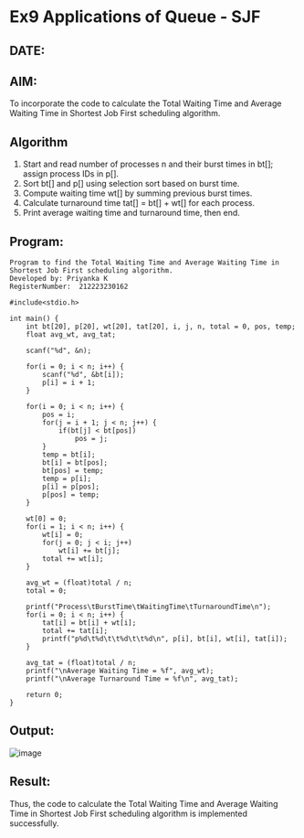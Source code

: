 # Ex9 Applications of Queue - SJF
## DATE:
## AIM:
To incorporate the code to calculate the Total Waiting Time and Average Waiting Time in Shortest Job First scheduling algorithm.
## Algorithm
1. Start and read number of processes n and their burst times in bt[]; assign process IDs in p[].
2. Sort bt[] and p[] using selection sort based on burst time.
3. Compute waiting time wt[] by summing previous burst times.
4. Calculate turnaround time tat[] = bt[] + wt[] for each process.
5. Print average waiting time and turnaround time, then end.

## Program:
```
Program to find the Total Waiting Time and Average Waiting Time in Shortest Job First scheduling algorithm.
Developed by: Priyanka K
RegisterNumber:  212223230162

#include<stdio.h>

int main() {
    int bt[20], p[20], wt[20], tat[20], i, j, n, total = 0, pos, temp;
    float avg_wt, avg_tat;
    
    scanf("%d", &n);
    
    for(i = 0; i < n; i++) {
        scanf("%d", &bt[i]);
        p[i] = i + 1;
    }
    
    for(i = 0; i < n; i++) {
        pos = i;
        for(j = i + 1; j < n; j++) {
            if(bt[j] < bt[pos])
                pos = j;
        }
        temp = bt[i];
        bt[i] = bt[pos];
        bt[pos] = temp;
        temp = p[i];
        p[i] = p[pos];
        p[pos] = temp;
    }
    
    wt[0] = 0;
    for(i = 1; i < n; i++) {
        wt[i] = 0;
        for(j = 0; j < i; j++)
            wt[i] += bt[j];
        total += wt[i];
    }
    
    avg_wt = (float)total / n;
    total = 0;
    
    printf("Process\tBurstTime\tWaitingTime\tTurnaroundTime\n");
    for(i = 0; i < n; i++) {
        tat[i] = bt[i] + wt[i];
        total += tat[i];
        printf("p%d\t%d\t\t%d\t\t%d\n", p[i], bt[i], wt[i], tat[i]);
    }
    
    avg_tat = (float)total / n;
    printf("\nAverage Waiting Time = %f", avg_wt);
    printf("\nAverage Turnaround Time = %f\n", avg_tat);
    
    return 0;
}
```

## Output:
![image](https://github.com/user-attachments/assets/942c1af0-6ed8-43b8-b333-a09ad0506b42)



## Result:
Thus, the code to calculate the Total Waiting Time and Average Waiting Time in Shortest Job First scheduling algorithm is implemented successfully.

